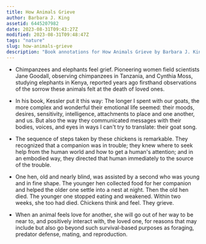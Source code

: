 ```yaml
---
title: How Animals Grieve
author: Barbara J. King
assetid: 6445207982
date: 2023-08-31T09:43:27Z
modified: 2023-08-31T09:48:47Z
tags: "nature"
slug: how-animals-grieve
description: "Book annotations for How Animals Grieve by Barbara J. King"
---
```


*  Chimpanzees and elephants feel grief. Pioneering women field scientists Jane Goodall, observing chimpanzees in Tanzania, and Cynthia Moss, studying elephants in Kenya, reported years ago firsthand observations of the sorrow these animals felt at the death of loved ones.

*  In his book, Kessler put it this way:
   The longer I spent with our goats, the more complex and wonderful their emotional life seemed: their moods, desires, sensitivity, intelligence, attachments to place and one another, and us. But also the way they communicated messages with their bodies, voices, and eyes in ways I can't try to translate: their goat song.

*  The sequence of steps taken by these chickens is remarkable. They recognized that a companion was in trouble; they knew where to seek help from the human world and how to get a human's attention; and in an embodied way, they directed that human immediately to the source of the trouble.

*  One hen, old and nearly blind, was assisted by a second who was young and in fine shape. The younger hen collected food for her companion and helped the older one settle into a nest at night. Then the old hen died. The younger one stopped eating and weakened. Within two weeks, she too had died. Chickens think and feel. They grieve.

*  When an animal feels love for another, she will go out of her way to be near to, and positively interact with, the loved one, for reasons that may include but also go beyond such survival-based purposes as foraging, predator defense, mating, and reproduction.

